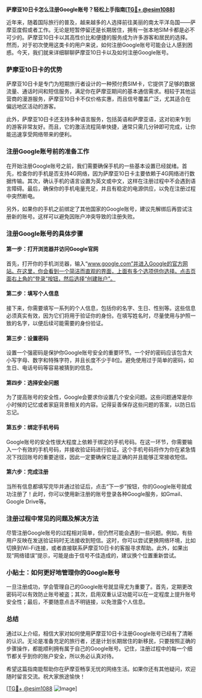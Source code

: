 **萨摩亚10日卡怎么注册Google账号？轻松上手指南[[TG💪+ @esim1088](https://t.me/s/esim1088)]**

近年来，随着国际旅行的普及，越来越多的人选择前往美丽的南太平洋岛国——萨摩亚度假或者工作。无论是短暂停留还是长期居住，拥有一张本地SIM卡都是必不可少的。萨摩亚10日卡以其高性价比和便捷的服务成为许多游客和居民的选择。然而，对于初次使用这类卡的用户来说，如何注册Google账号可能会让人感到困惑。今天，我们就来详细聊聊萨摩亚10日卡以及如何注册Google账号。

### 萨摩亚10日卡的优势

萨摩亚10日卡是专门为短期旅行者设计的一种预付费SIM卡，它提供了足够的数据流量、通话时间和短信服务，满足你在萨摩亚期间的基本通信需求。相较于其他运营商的漫游服务，萨摩亚10日卡不仅价格实惠，而且信号覆盖广泛，尤其适合在偏远地区活动的游客。

此外，萨摩亚10日卡还支持多种语言服务，包括英语和萨摩亚语，这对初来乍到的游客非常友好。而且，它的激活流程简单快捷，通常只需几分钟即可完成，让你能迅速享受网络带来的便利。

### 注册Google账号前的准备工作

在开始注册Google账号之前，我们需要确保手机的一些基本设置已经就绪。首先，检查你的手机是否支持4G网络，因为萨摩亚10日卡主要依赖于4G网络进行数据传输。其次，确认手机的语言设置为英文或中文，这样在注册过程中不会遇到语言障碍。最后，确保你的手机电量充足，并且有稳定的电源供应，以免在注册过程中突然断电。

另外，如果你的手机之前绑定了其他国家的Google账号，建议先解绑后再尝试注册新的账号。这样可以避免因账户冲突导致的注册失败。

### 注册Google账号的具体步骤

#### 第一步：打开浏览器并访问Google官网

首先，打开你的手机浏览器，输入“www.google.com”并进入Google的官方网站。在这里，你会看到一个简洁而直观的界面，上面有多个选项供你选择。点击页面右上角的“登录”按钮，然后选择“创建账户”。

#### 第二步：填写个人信息

接下来，你需要填写一系列的个人信息，包括你的名字、生日、性别等。这些信息必须真实有效，因为它们将用于验证你的身份。在填写姓名时，尽量使用与护照一致的名字，以便后续可能需要的身份验证。

#### 第三步：设置密码

设置一个强密码是保护你Google账号安全的重要环节。一个好的密码应该包含大小写字母、数字和特殊字符，并且长度不少于8位。避免使用过于简单的密码，如生日、电话号码等容易被猜到的信息。

#### 第四步：选择安全问题

为了提高账号的安全性，Google会要求你设置几个安全问题。这些问题通常是你小时候的记忆或者家庭背景相关的内容。记得妥善保存这些问题的答案，以防日后忘记。

#### 第五步：绑定手机号码

Google账号的安全性很大程度上依赖于绑定的手机号码。在这一环节，你需要输入一个有效的手机号码，并接收验证码进行验证。这个手机号码将作为你在紧急情况下找回账号的重要途径，因此一定要确保它是正确的并且能够正常接收短信。

#### 第六步：完成注册

当所有信息都填写完毕并通过验证后，点击“下一步”按钮，你的Google账号就成功注册了！此时，你可以使用新注册的账号登录各种Google服务，如Gmail、Google Drive等。

### 注册过程中常见的问题及解决方法

尽管注册Google账号的过程相对简单，但仍然可能会遇到一些问题。例如，有些用户反映在发送验证码时无法接收到短信。这时，你可以尝试更换网络环境，比如切换到Wi-Fi连接，或者直接联系萨摩亚10日卡的客服寻求帮助。此外，如果出现“网络错误”提示，可能是由于信号不佳造成的，建议换个位置重新尝试。

### 小贴士：如何更好地管理你的Google账号

一旦注册成功，学会管理自己的Google账号就显得尤为重要了。首先，定期更改密码可以有效防止账号被盗；其次，启用双重认证功能可以在一定程度上提升账号安全性；最后，不要随意点击不明链接，以免泄露个人信息。

### 总结

通过以上介绍，相信大家对如何使用萨摩亚10日卡注册Google账号已经有了清晰的认识。无论是准备充足的旅行者，还是计划长期居住的新移民，只要按照正确的步骤操作，都能顺利拥有属于自己的Google账号。记住，注册过程中的每一个细节都关乎到你的账户安全，所以务必认真对待。

希望这篇指南能帮助你在萨摩亚畅享无忧的网络生活。如果你还有其他疑问，欢迎随时留言交流。祝大家旅途愉快！

[[TG💪+ @esim1088](https://t.me/s/esim1088) ![Image](https://i.postimg.cc/4NQfJmqS/Snipaste-2025-05-13-00-14-12.png)]